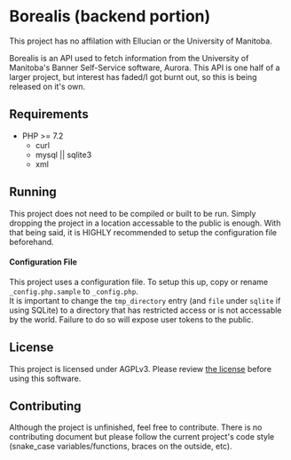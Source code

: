 # Borealis (backend portion)

This project has no affilation with Ellucian or the University of Manitoba.

Borealis is an API used to fetch information from the University of Manitoba's Banner Self-Service software, Aurora. This API is one half of a larger project, but interest has faded/I got burnt out, so this is being released on it's own.

## Requirements

- PHP >= 7.2
  - curl
  - mysql || sqlite3
  - xml

## Running

This project does not need to be compiled or built to be run. Simply dropping the project in a location accessable to the public is enough. With that being said, it is HIGHLY recommended to setup the configuration file beforehand.

#### Configuration File

This project uses a configuration file. To setup this up, copy or rename `_config.php.sample` to `_config.php`.  
It is important to change the `tmp_directory` entry (and `file` under `sqlite` if using SQLite) to a directory that has restricted access or is not accessable by the world. Failure to do so will expose user tokens to the public.

## License

This project is licensed under AGPLv3. Please review [the license](LICENSE) before using this software.

## Contributing

Although the project is unfinished, feel free to contribute. There is no contributing document but please follow the current project's code style (snake_case variables/functions, braces on the outside, etc).
